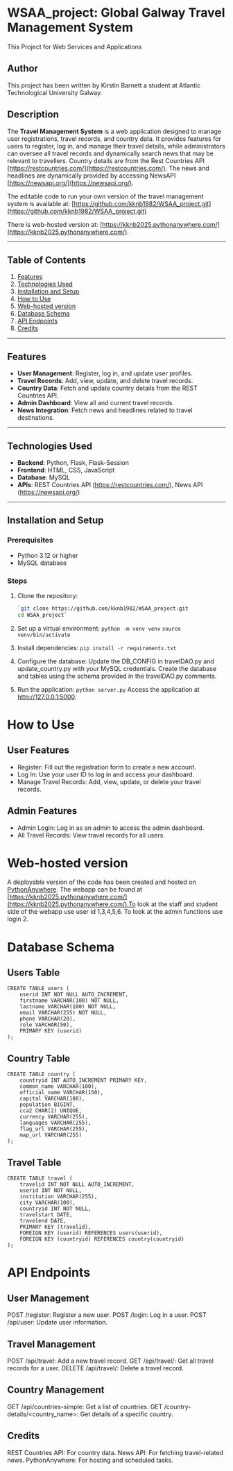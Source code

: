 # WSAA_project: Global Galway Travel Management System
This Project for Web Services and Applications

## Author
This project has been written by Kirstin Barnett a student at Atlantic Technological University Galway.

## Description
The **Travel Management System** is a web application designed to manage user registrations, travel records, and country data. It provides features for users to register, log in, and manage their travel details, while administrators can oversee all travel records and dynamically search news that may be relevant to travellers. Country details are from the Rest Countries API [https://restcountries.com/](https://restcountries.com/). The news and headlines are dynamically provided by accessing NewsAPI [https://newsapi.org/](https://newsapi.org/).

The editable code to run your own version of the travel management system is available at: [https://github.com/kknb1982/WSAA_project.git](https://github.com/kknb1982/WSAA_project.git)

There is web-hosted version at: [https://kknb2025.pythonanywhere.com/](https://kknb2025.pythonanywhere.com/).

---

## Table of Contents
1. [Features](#features)  
2. [Technologies Used](#technologies-used)  
3. [Installation and Setup](#installation-and-setup)  
4. [How to Use](#how-to-use)
5. [Web-hosted version](#web-hosted-version)  
6. [Database Schema](#database-schema)  
7. [API Endpoints](#api-endpoints)  
8. [Credits](#credits)

---

## Features
- **User Management**: Register, log in, and update user profiles.  
- **Travel Records**: Add, view, update, and delete travel records.  
- **Country Data**: Fetch and update country details from the REST Countries API.  
- **Admin Dashboard**: View all and current travel records.  
- **News Integration**: Fetch news and headlines related to travel destinations.  

---

## Technologies Used
- **Backend**: Python, Flask, Flask-Session  
- **Frontend**: HTML, CSS, JavaScript  
- **Database**: MySQL  
- **APIs**: REST Countries API (https://restcountries.com/), News API (https://newsapi.org/)

---

## Installation and Setup
### Prerequisites
- Python 3.12 or higher  
- MySQL database  

### Steps
1. Clone the repository:
   ```bash
   `git clone https://github.com/kknb1982/WSAA_project.git
   cd WSAA_project`

2. Set up a virtual environment:
`python -m venv venv`
`source venv/bin/activate`

3. Install dependencies:
`pip install -r requirements.txt`

4. Configure the database:
Update the DB_CONFIG in travelDAO.py and update_country.py with your MySQL credentials.
Create the database and tables using the schema provided in the travelDAO.py comments.

5. Run the application:
`python server.py`
Access the application at http://127.0.0.1:5000.

# How to Use
## User Features
 - Register: Fill out the registration form to create a new account.
 - Log In: Use your user ID to log in and access your dashboard.
 - Manage Travel Records: Add, view, update, or delete your travel records.

## Admin Features
 - Admin Login: Log in as an admin to access the admin dashboard.
 - All Travel Records: View travel records for all users.

# Web-hosted version
A deployable version of the code has been created and hosted on [PythonAnywhere](https://www.pythonanywhere.com/). The webapp can be found at [https://kknb2025.pythonanywhere.com/](https://kknb2025.pythonanywhere.com/).To look at the staff and student side of the webapp use user id 1,3,4,5,6. To look at the admin functions use login 2.

# Database Schema
## Users Table
```
CREATE TABLE users (
    userid INT NOT NULL AUTO_INCREMENT,
    firstname VARCHAR(100) NOT NULL,
    lastname VARCHAR(100) NOT NULL,
    email VARCHAR(255) NOT NULL,
    phone VARCHAR(20),
    role VARCHAR(50),
    PRIMARY KEY (userid)
);
```

## Country Table
```
CREATE TABLE country (
    countryid INT AUTO_INCREMENT PRIMARY KEY,
    common_name VARCHAR(100),
    official_name VARCHAR(150),
    capital VARCHAR(100),
    population BIGINT,
    cca2 CHAR(2) UNIQUE,
    currency VARCHAR(255),
    languages VARCHAR(255),
    flag_url VARCHAR(255),
    map_url VARCHAR(255)
);
```

## Travel Table
```
CREATE TABLE travel (
    travelid INT NOT NULL AUTO_INCREMENT,
    userid INT NOT NULL,
    institution VARCHAR(255),
    city VARCHAR(100),
    countryid INT NOT NULL,
    travelstart DATE,
    travelend DATE,
    PRIMARY KEY (travelid),
    FOREIGN KEY (userid) REFERENCES users(userid),
    FOREIGN KEY (countryid) REFERENCES country(countryid)
);
```

# API Endpoints
## User Management
POST /register: Register a new user.
POST /login: Log in a user.
POST /api/user: Update user information.

## Travel Management
POST /api/travel: Add a new travel record.
GET /api/travel/<userid>: Get all travel records for a user.
DELETE /api/travel/<travelid>: Delete a travel record.

## Country Management
GET /api/countries-simple: Get a list of countries.
GET /country-details/<country_name>: Get details of a specific country.

## Credits
REST Countries API: For country data.
News API: For fetching travel-related news.
PythonAnywhere: For hosting and scheduled tasks.
